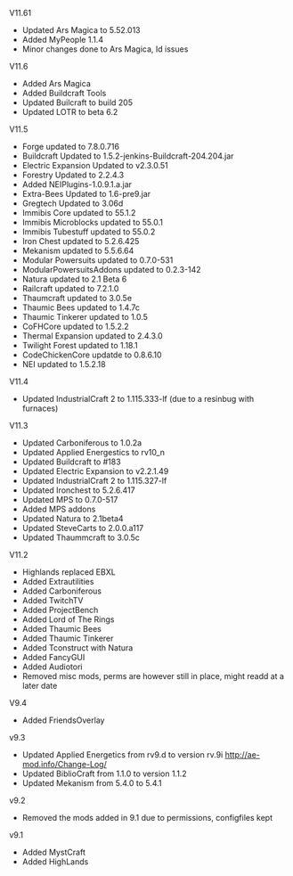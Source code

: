 V11.61
* Updated Ars Magica to 5.52.013
* Added MyPeople 1.1.4
* Minor changes done to Ars Magica, Id issues

V11.6 
* Added Ars Magica  
* Added Buildcraft Tools  
* Updated Builcraft to build 205  
* Updated LOTR to beta 6.2  


V11.5  
* Forge updated to 7.8.0.716  
* Buildcraft Updated to 1.5.2-jenkins-Buildcraft-204.204.jar  
* Electric Expansion Updated to v2.3.0.51  
* Forestry Updated to 2.2.4.3  
* Added NEIPlugins-1.0.9.1.a.jar  
* Extra-Bees Updated to 1.6-pre9.jar  
* Gregtech Updated to 3.06d  
* Immibis Core updated to 55.1.2  
* Immibis Microblocks updated to 55.0.1  
* Immibis Tubestuff updated to 55.0.2  
* Iron Chest updated to 5.2.6.425  
* Mekanism updated to 5.5.6.64  
* Modular Powersuits updated to 0.7.0-531  
* ModularPowersuitsAddons updated to 0.2.3-142  
* Natura updated to 2.1 Beta 6  
* Railcraft updated to 7.2.1.0  
* Thaumcraft updated to 3.0.5e  
* Thaumic Bees updated to 1.4.7c  
* Thaumic Tinkerer updated to 1.0.5  
* CoFHCore updated to 1.5.2.2  
* Thermal Expansion updated to 2.4.3.0  
* Twilight Forest updated to 1.18.1  
* CodeChickenCore updatde to 0.8.6.10  
* NEI updated to 1.5.2.18  

V11.4
* Updated IndustrialCraft 2 to 1.115.333-lf (due to a resinbug with furnaces)


V11.3
* Updated Carboniferous to 1.0.2a
* Updated Applied Energestics to rv10_n
* Updated Buildcraft to #183
* Updated Electric Expansion to v2.2.1.49
* Updated IndustrialCraft 2 to 1.115.327-lf
* Updated Ironchest to 5.2.6.417
* Updated MPS to 0.7.0-517
* Added MPS addons
* Updated Natura to 2.1beta4
* Updated SteveCarts to 2.0.0.a117
* Updated Thaummcraft to 3.0.5c


V11.2
* Highlands replaced EBXL
* Added Extrautilities
* Added Carboniferous
* Added TwitchTV
* Added ProjectBench
* Added Lord of The Rings
* Added Thaumic Bees
* Added Thaumic Tinkerer
* Added Tconstruct with Natura
* Added FancyGUI
* Added Audiotori
* Removed misc mods, perms are however still in place, might readd at a later date


V9.4 
* Added FriendsOverlay

v9.3 
* Updated Applied Energetics from rv9.d to version rv.9i http://ae-mod.info/Change-Log/
* Updated BiblioCraft from 1.1.0 to version 1.1.2
* Updated Mekanism from 5.4.0 to 5.4.1 

v9.2 
* Removed the mods added in 9.1 due to permissions, configfiles kept

v9.1 
* Added MystCraft
* Added HighLands
